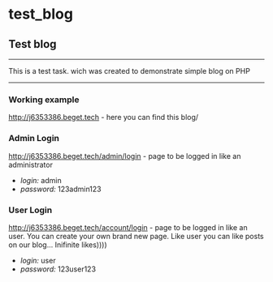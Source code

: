 # test_blog
## Test blog
***

This is a test task. wich was created to demonstrate simple blog on PHP
***
### Working example
http://j6353386.beget.tech - here you can find this blog/

### Admin Login
http://j6353386.beget.tech/admin/login - page to be logged in like an administrator
* _*login:*_ admin
* _*password:*_ 123admin123

### User Login
http://j6353386.beget.tech/account/login - page to be logged in like an user. You can create your own brand new page. Like user you can like posts on our blog... Inifinite likes))))
* _*login:*_ user
* _*password:*_ 123user123